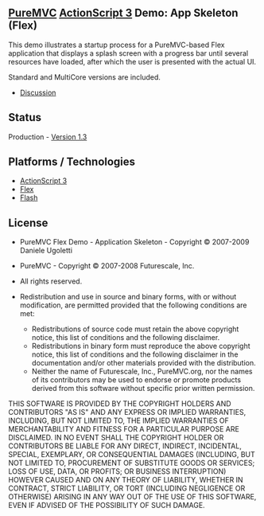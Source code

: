 ## [PureMVC](http://puremvc.github.com/) [ActionScript 3](https://github.com/PureMVC/puremvc-as3-standard-framework/wiki) Demo: App Skeleton (Flex)
This demo illustrates a startup process for a PureMVC-based Flex application that displays a splash screen with a progress bar until several resources have loaded, after which the user is presented with the actual UI.

Standard and MultiCore versions are included.

* [Discussion](http://forums.puremvc.org/index.php?topic=177.0)

## Status
Production - [Version 1.3](https://github.com/PureMVC/puremvc-as3-demo-flex-appskeleton/blob/master/VERSION)

## Platforms / Technologies
* [ActionScript 3](http://en.wikipedia.org/wiki/ActionScript)
* [Flex](http://en.wikipedia.org/wiki/Adobe_flash)
* [Flash](http://en.wikipedia.org/wiki/Adobe_Flex)

## License
* PureMVC Flex Demo - Application Skeleton - Copyright © 2007-2009 Daniele Ugoletti 
* PureMVC - Copyright © 2007-2008 Futurescale, Inc.
* All rights reserved.

* Redistribution and use in source and binary forms, with or without modification, are permitted provided that the following conditions are met:

  * Redistributions of source code must retain the above copyright notice, this list of conditions and the following disclaimer.
  * Redistributions in binary form must reproduce the above copyright notice, this list of conditions and the following disclaimer in the documentation and/or other materials provided with the distribution.
  * Neither the name of Futurescale, Inc., PureMVC.org, nor the names of its contributors may be used to endorse or promote products derived from this software without specific prior written permission.

THIS SOFTWARE IS PROVIDED BY THE COPYRIGHT HOLDERS AND CONTRIBUTORS "AS IS" AND ANY EXPRESS OR IMPLIED WARRANTIES, INCLUDING, BUT NOT LIMITED TO, THE IMPLIED WARRANTIES OF MERCHANTABILITY AND FITNESS FOR A PARTICULAR PURPOSE ARE DISCLAIMED. IN NO EVENT SHALL THE COPYRIGHT HOLDER OR CONTRIBUTORS BE LIABLE FOR ANY DIRECT, INDIRECT, INCIDENTAL, SPECIAL, EXEMPLARY, OR CONSEQUENTIAL DAMAGES (INCLUDING, BUT NOT LIMITED TO, PROCUREMENT OF SUBSTITUTE GOODS OR SERVICES; LOSS OF USE, DATA, OR PROFITS; OR BUSINESS INTERRUPTION) HOWEVER CAUSED AND ON ANY THEORY OF LIABILITY, WHETHER IN CONTRACT, STRICT LIABILITY, OR TORT (INCLUDING NEGLIGENCE OR OTHERWISE) ARISING IN ANY WAY OUT OF THE USE OF THIS SOFTWARE, EVEN IF ADVISED OF THE POSSIBILITY OF SUCH DAMAGE.